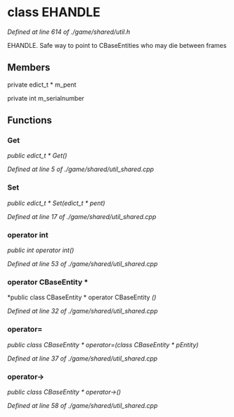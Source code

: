 # class EHANDLE

*Defined at line 614 of ./game/shared/util.h*

 EHANDLE. Safe way to point to CBaseEntities who may die between frames



## Members

private edict_t * m_pent

private int m_serialnumber



## Functions

### Get

*public edict_t * Get()*

*Defined at line 5 of ./game/shared/util_shared.cpp*

### Set

*public edict_t * Set(edict_t * pent)*

*Defined at line 17 of ./game/shared/util_shared.cpp*

### operator int

*public int operator int()*

*Defined at line 53 of ./game/shared/util_shared.cpp*

### operator CBaseEntity *

*public class CBaseEntity * operator CBaseEntity *()*

*Defined at line 32 of ./game/shared/util_shared.cpp*

### operator=

*public class CBaseEntity * operator=(class CBaseEntity * pEntity)*

*Defined at line 37 of ./game/shared/util_shared.cpp*

### operator->

*public class CBaseEntity * operator->()*

*Defined at line 58 of ./game/shared/util_shared.cpp*



